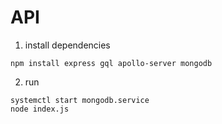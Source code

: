 # API

1. install dependencies
```
npm install express gql apollo-server mongodb
```

2. run
```
systemctl start mongodb.service
node index.js
```
